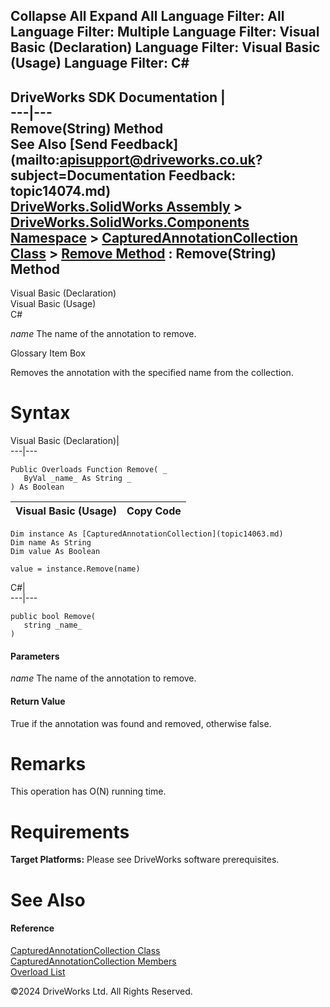        

 Collapse All Expand All  Language Filter: All  Language Filter: Multiple  Language Filter: Visual Basic (Declaration) Language Filter: Visual Basic (Usage) Language Filter: C#  
---  
DriveWorks SDK Documentation  |   
---|---  
Remove(String) Method   
See Also [Send Feedback](mailto:apisupport@driveworks.co.uk?subject=Documentation Feedback: topic14074.md)  
[DriveWorks.SolidWorks Assembly](topic13342.md) > [DriveWorks.SolidWorks.Components Namespace](topic13925.md) > [CapturedAnnotationCollection Class](topic14063.md) > [Remove Method](topic14072.md) : Remove(String) Method  
---  
  
Visual Basic (Declaration)    
Visual Basic (Usage)    
C# 

_name_
    The name of the annotation to remove.

Glossary Item Box

Removes the annotation with the specified name from the collection. 

# Syntax

Visual Basic (Declaration)|   
---|---  
      
    
    Public Overloads Function Remove( _
       ByVal _name_ As String _
    ) As Boolean  
  
Visual Basic (Usage)| Copy Code  
---|---  
      
    
    Dim instance As [CapturedAnnotationCollection](topic14063.md)
    Dim name As String
    Dim value As Boolean
     
    value = instance.Remove(name)  
  
C#|   
---|---  
      
    
    public bool Remove( 
       string _name_
    )  
  
#### Parameters

 _name_
    The name of the annotation to remove.

#### Return Value

True if the annotation was found and removed, otherwise false.

# Remarks

This operation has O(N) running time.

# Requirements

**Target Platforms:** Please see DriveWorks software prerequisites.

# See Also

#### Reference

[CapturedAnnotationCollection Class](topic14063.md)   
[CapturedAnnotationCollection Members](topic14064.md)   
[Overload List](topic14072.md)

©2024 DriveWorks Ltd. All Rights Reserved.
